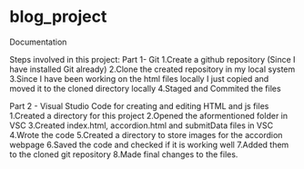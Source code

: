 # blog_project
Documentation

Steps involved in this project: Part 1- Git 
1.Create a github repository (Since I have installed Git already)
2.Clone the created repository in my local system
3.Since I have been working on the html files locally I just copied and moved it to the cloned directory locally
4.Staged and Commited the files

Part 2 - Visual Studio Code for creating and editing HTML and js files
1.Created a directory for this project
2.Opened the aformentioned folder in VSC
3.Created index.html, accordion.html and submitData files in VSC
4.Wrote the code 
5.Created a directory to store images for the accordion webpage
6.Saved the code and checked if it is working well 
7.Added them to the cloned git repository
8.Made final changes to the files.
